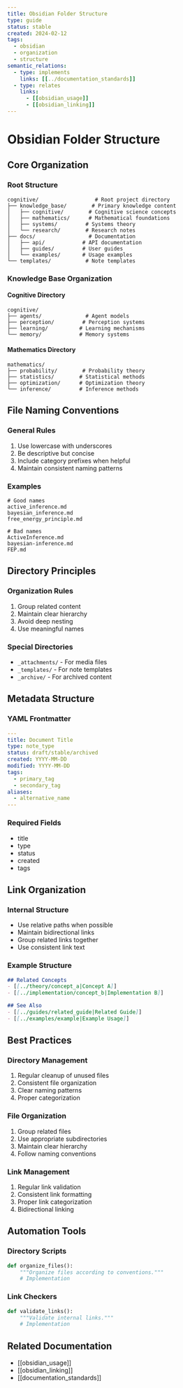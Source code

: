 ```yaml
---
title: Obsidian Folder Structure
type: guide
status: stable
created: 2024-02-12
tags:
  - obsidian
  - organization
  - structure
semantic_relations:
  - type: implements
    links: [[../documentation_standards]]
  - type: relates
    links:
      - [[obsidian_usage]]
      - [[obsidian_linking]]
---
```


# Obsidian Folder Structure

## Core Organization

### Root Structure
```
cognitive/                  # Root project directory
├── knowledge_base/        # Primary knowledge content
│   ├── cognitive/        # Cognitive science concepts
│   ├── mathematics/      # Mathematical foundations
│   ├── systems/         # Systems theory
│   └── research/        # Research notes
├── docs/                 # Documentation
│   ├── api/            # API documentation
│   ├── guides/         # User guides
│   └── examples/       # Usage examples
└── templates/           # Note templates
```

### Knowledge Base Organization

#### Cognitive Directory
```
cognitive/
├── agents/              # Agent models
├── perception/         # Perception systems
├── learning/          # Learning mechanisms
└── memory/            # Memory systems
```

#### Mathematics Directory
```
mathematics/
├── probability/        # Probability theory
├── statistics/        # Statistical methods
├── optimization/      # Optimization theory
└── inference/         # Inference methods
```

## File Naming Conventions

### General Rules
1. Use lowercase with underscores
2. Be descriptive but concise
3. Include category prefixes when helpful
4. Maintain consistent naming patterns

### Examples
```
# Good names
active_inference.md
bayesian_inference.md
free_energy_principle.md

# Bad names
ActiveInference.md
bayesian-inference.md
FEP.md
```

## Directory Principles

### Organization Rules
1. Group related content
2. Maintain clear hierarchy
3. Avoid deep nesting
4. Use meaningful names

### Special Directories
- `_attachments/` - For media files
- `_templates/` - For note templates
- `_archive/` - For archived content

## Metadata Structure

### YAML Frontmatter
```yaml
---
title: Document Title
type: note_type
status: draft/stable/archived
created: YYYY-MM-DD
modified: YYYY-MM-DD
tags:
  - primary_tag
  - secondary_tag
aliases:
  - alternative_name
---
```

### Required Fields
- title
- type
- status
- created
- tags

## Link Organization

### Internal Structure
- Use relative paths when possible
- Maintain bidirectional links
- Group related links together
- Use consistent link text

### Example Structure
```markdown
## Related Concepts
- [[../theory/concept_a|Concept A]]
- [[../implementation/concept_b|Implementation B]]

## See Also
- [[../guides/related_guide|Related Guide]]
- [[../examples/example|Example Usage]]
```

## Best Practices

### Directory Management
1. Regular cleanup of unused files
2. Consistent file organization
3. Clear naming patterns
4. Proper categorization

### File Organization
1. Group related files
2. Use appropriate subdirectories
3. Maintain clear hierarchy
4. Follow naming conventions

### Link Management
1. Regular link validation
2. Consistent link formatting
3. Proper link categorization
4. Bidirectional linking

## Automation Tools

### Directory Scripts
```python
def organize_files():
    """Organize files according to conventions."""
    # Implementation
```

### Link Checkers
```python
def validate_links():
    """Validate internal links."""
    # Implementation
```

## Related Documentation
- [[obsidian_usage]]
- [[obsidian_linking]]
- [[documentation_standards]] 